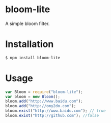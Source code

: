bloom-lite
==========

A simple bloom filter.

Installation
============

```bash
$ npm install bloom-lite
```

Usage
=====

```javascript
var Bloom = require("bloom-lite");
var bloom = new Bloom();
bloom.add("http://www.baidu.com");
bloom.add("http://omy2do.com");
bloom.exist("http://www.baidu.com"); // true
bloom.exist("http://github.com"); //false
```